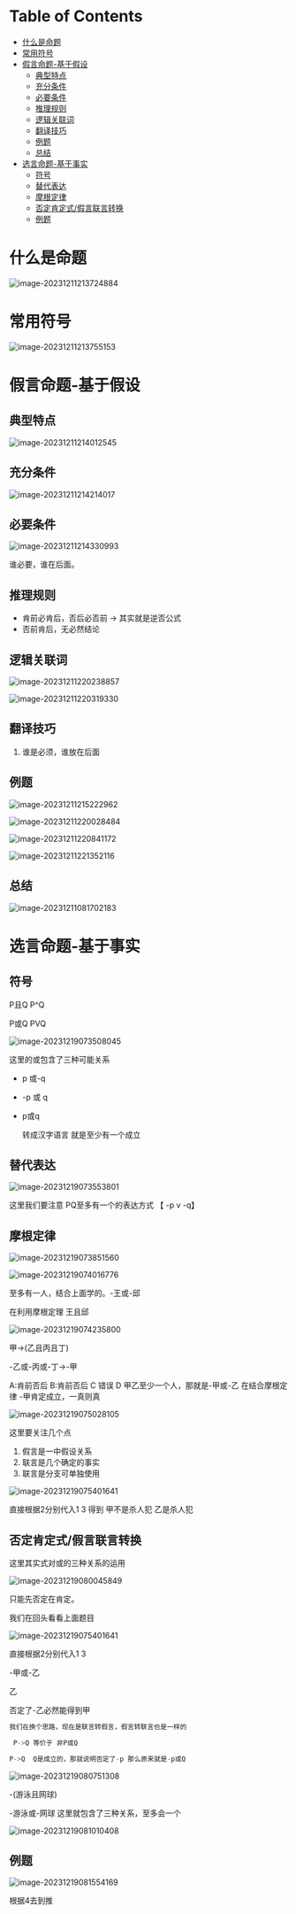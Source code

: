 # Table of Contents

* [什么是命题](#什么是命题)
* [常用符号](#常用符号)
* [假言命题-基于假设](#假言命题-基于假设)
  * [典型特点](#典型特点)
  * [充分条件](#充分条件)
  * [必要条件](#必要条件)
  * [推理规则](#推理规则)
  * [逻辑关联词](#逻辑关联词)
  * [翻译技巧](#翻译技巧)
  * [例题](#例题)
  * [总结](#总结)
* [选言命题-基于事实](#选言命题-基于事实)
  * [符号](#符号)
  * [替代表达](#替代表达)
  * [摩根定律](#摩根定律)
  * [否定肯定式/假言联言转换](#否定肯定式假言联言转换)
  * [例题](#例题-1)








# 什么是命题

![image-20231211213724884](.images/image-20231211213724884.png)



# 常用符号

![image-20231211213755153](.images/image-20231211213755153.png)

# 假言命题-基于假设

## 典型特点

![image-20231211214012545](.images/image-20231211214012545.png)



## 充分条件

![image-20231211214214017](.images/image-20231211214214017.png)

## 必要条件

![image-20231211214330993](.images/image-20231211214330993.png)

谁必要，谁在后面。



## 推理规则

+ 肯前必肯后，否后必否前 -> 其实就是逆否公式
+ 否前肯后，无必然结论 



## 逻辑关联词

![image-20231211220238857](.images/image-20231211220238857.png)



![image-20231211220319330](.images/image-20231211220319330.png)



## 翻译技巧

1. 谁是必须，谁放在后面



## 例题

![image-20231211215222962](.images/image-20231211215222962.png)

![image-20231211220028484](.images/image-20231211220028484.png)

![image-20231211220841172](.images/image-20231211220841172.png)



![image-20231211221352116](.images/image-20231211221352116.png)

## 总结

![image-20231211081702183](.images/image-20231211081702183.png)



# 选言命题-基于事实



## 符号

P且Q P^Q

P或Q PVQ

![image-20231219073508045](.images/image-20231219073508045.png)

这里的或包含了三种可能关系

+ p 或-q

+ -p 或 q

+ p或q

  转成汉字语言 就是至少有一个成立

## 替代表达

![image-20231219073553801](.images/image-20231219073553801.png)

这里我们要注意 PQ至多有一个的表达方式 【 -p v -q】

## 摩根定律

![image-20231219073851560](.images/image-20231219073851560.png)

![image-20231219074016776](.images/image-20231219074016776.png)

至多有一人，结合上面学的。-王或-邱

在利用摩根定理  王且邱

![image-20231219074235800](.images/image-20231219074235800.png)

甲->(乙且丙且丁)

-乙或-丙或-丁->-甲

A:肯前否后  B:肯前否后  C  错误 D 甲乙至少一个人，那就是-甲或-乙 在结合摩根定律 -甲肯定成立，一真则真

![image-20231219075028105](.images/image-20231219075028105.png)



这里要关注几个点

1. 假言是一中假设关系
2. 联言是几个确定的事实
3. 联言是分支可单独使用

![image-20231219075401641](.images/image-20231219075401641.png)



直接根据2分别代入1 3 得到 甲不是杀人犯 乙是杀人犯



## 否定肯定式/假言联言转换

这里其实式对或的三种关系的运用

![image-20231219080045849](.images/image-20231219080045849.png)

只能先否定在肯定。

我们在回头看看上面题目

![image-20231219075401641](.images/image-20231219075401641.png)

直接根据2分别代入1 3 

-甲或-乙

乙

否定了-乙必然能得到甲

```java
我们在换个思路，现在是联言转假言，假言转联言也是一样的

 P->Q 等价于 非P或Q 

P->Q  Q是成立的，那就说明否定了-p 那么原来就是-p或Q
```



![image-20231219080751308](.images/image-20231219080751308.png)

-(游泳且网球)

-游泳或-网球 这里就包含了三种关系，至多会一个

![image-20231219081010408](.images/image-20231219081010408.png)

## 例题

![image-20231219081554169](.images/image-20231219081554169.png)

根据4去到推
